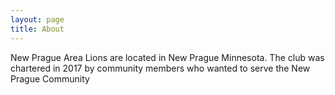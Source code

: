 ```yaml
---
layout: page
title: About
---
```


New Prague Area Lions are located in New Prague Minnesota.
The club was chartered in 2017 by community members who wanted to serve the New Prague Community
